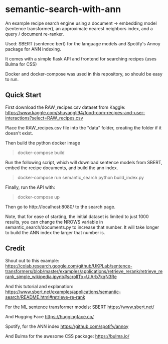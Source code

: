 # semantic-search-with-ann
An example recipe search engine using a document -> embedding model (sentence transformer), an approximate nearest neighbors index, and a query / document re-ranker.

Used:
SBERT (sentence bert) for the language models and Spotify's Annoy package for ANN indexing.

It comes with a simple flask API and frontend for searching recipes (uses Bulma for CSS)

Docker and docker-compose was used in this repository, so should be easy to run.

## Quick Start
First download the RAW_recipes.csv dataset from Kaggle:
https://www.kaggle.com/shuyangli94/food-com-recipes-and-user-interactions?select=RAW_recipes.csv

Place the RAW_recipes.csv file into the "data" folder, creating the folder if it doesn't exist.

Then build the python docker image
> docker-compose build

Run the following script, which will download sentence models from SBERT, embed the recipe documents, and build the ann index.
> docker-compose run semantic_search python build_index.py 

Finally, run the API with:
> docker-compose up

Then go to http://localhost:8080/ to the search page.

Note, that for ease of starting, the initial dataset is limited to just 1000 results, you can change the NROWS variable
in semantic_search/documents.py to increase that number. It will take longer to build the ANN index the larger that number is.


## Credit
Shout out to this example:
https://colab.research.google.com/github/UKPLab/sentence-transformers/blob/master/examples/applications/retrieve_rerank/retrieve_rerank_simple_wikipedia.ipynb#scrollTo=UlArb7kqN3Re

And this tutorial and explanation:
https://www.sbert.net/examples/applications/semantic-search/README.html#retrieve-re-rank

For the ML sentence transformer models:
SBERT
https://www.sbert.net/

And Hugging Face
https://huggingface.co/


Spotify, for the ANN index
https://github.com/spotify/annoy


And Bulma for the awesome CSS package:
https://bulma.io/

